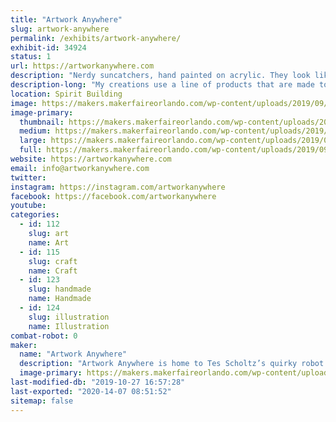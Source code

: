 ```yaml
---
title: "Artwork Anywhere"
slug: artwork-anywhere
permalink: /exhibits/artwork-anywhere/
exhibit-id: 34924
status: 1
url: https://artworkanywhere.com
description: "Nerdy suncatchers, hand painted on acrylic. They look like stained glass, but they are lightweight and shatter resistant. There will be finished pieces for sale, as well as sample pieces showing the various stages of creation."
description-long: "My creations use a line of products that are made to mimic stained glass. Many people use it on glass, but I chose to work on acrylic. Acrylic is less than half the weight of glass, and much more durable. I get a lot of questions about how I make my pieces. I don’t always use products as instructed, and I also make some of my own blends with different paints and additives. I have shown short video clips on instagram, but now I’m looking forward to having the opportunity to give people an idea of how the process actually looks, in person."
location: Spirit Building
image: https://makers.makerfaireorlando.com/wp-content/uploads/2019/09/EBDCD7C2-C6D5-411F-9F2C-1B810522237B-1022x1024.jpeg
image-primary:
  thumbnail: https://makers.makerfaireorlando.com/wp-content/uploads/2019/09/EBDCD7C2-C6D5-411F-9F2C-1B810522237B-150x150.jpeg
  medium: https://makers.makerfaireorlando.com/wp-content/uploads/2019/09/EBDCD7C2-C6D5-411F-9F2C-1B810522237B-300x300.jpeg
  large: https://makers.makerfaireorlando.com/wp-content/uploads/2019/09/EBDCD7C2-C6D5-411F-9F2C-1B810522237B-1022x1024.jpeg
  full: https://makers.makerfaireorlando.com/wp-content/uploads/2019/09/EBDCD7C2-C6D5-411F-9F2C-1B810522237B.jpeg
website: https://artworkanywhere.com
email: info@artworkanywhere.com
twitter: 
instagram: https://instagram.com/artworkanywhere
facebook: https://facebook.com/artworkanywhere
youtube: 
categories:
  - id: 112
    slug: art
    name: Art
  - id: 115
    slug: craft
    name: Craft
  - id: 123
    slug: handmade
    name: Handmade
  - id: 124
    slug: illustration
    name: Illustration
combat-robot: 0
maker:
  name: "Artwork Anywhere"
  description: "Artwork Anywhere is home to Tes Scholtz’s quirky robot art and nerdy suncatchers.  Hand painted on acrylic, they evoke the look of stained glass, and feature pop culture favorites, as well as many of her own designs."
  image-primary: https://makers.makerfaireorlando.com/wp-content/uploads/2019/07/F64BE7D8-C772-4CEC-928E-8D91056C9891.png
last-modified-db: "2019-10-27 16:57:28"
last-exported: "2020-14-07 08:51:52"
sitemap: false
---
```

